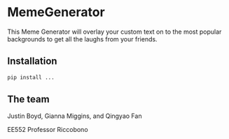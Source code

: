 # MemeGenerator
 
This Meme Generator will overlay your custom text on to the most popular backgrounds to get all the laughs from your friends.

## Installation

```bash
pip install ...
```

## The team
Justin Boyd, Gianna Miggins, and Qingyao Fan

EE552 Professor Riccobono 
